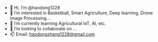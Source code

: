 - 👋 Hi, I’m @haodong1228
- 👀 I’m interested in Basketball, Smart Agriculture, Deep learning, Drone image Processing... 
- 🌱 I’m currently learning Agricultural IoT, AI, etc. 
- 💞️ I’m looking to collaborate on ...
- 📫 Email: haodongzhang1228@gmail.com

<!---
haodong1228/haodong1228 is a ✨ special ✨ repository because its `README.md` (this file) appears on your GitHub profile.
You can click the Preview link to take a look at your changes.
--->
